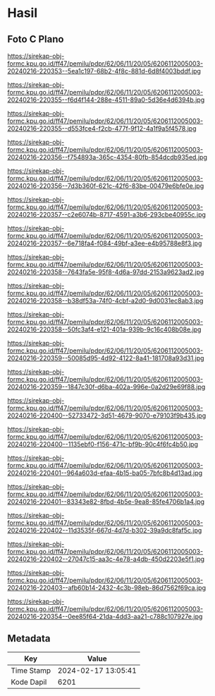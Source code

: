 # Hasil

## Foto C Plano

https://sirekap-obj-formc.kpu.go.id/ff47/pemilu/pdpr/62/06/11/20/05/6206112005003-20240216-220353--5ea1c197-68b2-4f8c-881d-6d8f4003bddf.jpg

https://sirekap-obj-formc.kpu.go.id/ff47/pemilu/pdpr/62/06/11/20/05/6206112005003-20240216-220355--f6d4f144-288e-4511-89a0-5d36e4d6394b.jpg

https://sirekap-obj-formc.kpu.go.id/ff47/pemilu/pdpr/62/06/11/20/05/6206112005003-20240216-220355--d553fce4-f2cb-477f-9f12-4a1f9a5f4578.jpg

https://sirekap-obj-formc.kpu.go.id/ff47/pemilu/pdpr/62/06/11/20/05/6206112005003-20240216-220356--f754893a-365c-4354-80fb-854dcdb935ed.jpg

https://sirekap-obj-formc.kpu.go.id/ff47/pemilu/pdpr/62/06/11/20/05/6206112005003-20240216-220356--7d3b360f-621c-42f6-83be-00479e6bfe0e.jpg

https://sirekap-obj-formc.kpu.go.id/ff47/pemilu/pdpr/62/06/11/20/05/6206112005003-20240216-220357--c2e6074b-8717-4591-a3b6-293cbe40955c.jpg

https://sirekap-obj-formc.kpu.go.id/ff47/pemilu/pdpr/62/06/11/20/05/6206112005003-20240216-220357--6e718fa4-f084-49bf-a3ee-e4b95788e8f3.jpg

https://sirekap-obj-formc.kpu.go.id/ff47/pemilu/pdpr/62/06/11/20/05/6206112005003-20240216-220358--7643fa5e-95f8-4d6a-97dd-2153a9623ad2.jpg

https://sirekap-obj-formc.kpu.go.id/ff47/pemilu/pdpr/62/06/11/20/05/6206112005003-20240216-220358--b38df53a-74f0-4cbf-a2d0-9d0031ec8ab3.jpg

https://sirekap-obj-formc.kpu.go.id/ff47/pemilu/pdpr/62/06/11/20/05/6206112005003-20240216-220358--50fc3af4-e121-401a-939b-9c16c408b08e.jpg

https://sirekap-obj-formc.kpu.go.id/ff47/pemilu/pdpr/62/06/11/20/05/6206112005003-20240216-220359--50085d95-4d92-4122-8a41-181708a93d31.jpg

https://sirekap-obj-formc.kpu.go.id/ff47/pemilu/pdpr/62/06/11/20/05/6206112005003-20240216-220359--1847c30f-d6ba-402a-996e-0a2d29e69f88.jpg

https://sirekap-obj-formc.kpu.go.id/ff47/pemilu/pdpr/62/06/11/20/05/6206112005003-20240216-220400--52733472-3d51-4679-9070-e79103f9b435.jpg

https://sirekap-obj-formc.kpu.go.id/ff47/pemilu/pdpr/62/06/11/20/05/6206112005003-20240216-220400--1135ebf0-f156-471c-bf9b-90c4f6fc4b50.jpg

https://sirekap-obj-formc.kpu.go.id/ff47/pemilu/pdpr/62/06/11/20/05/6206112005003-20240216-220401--964a603d-efaa-4b15-ba05-7bfc8b4d13ad.jpg

https://sirekap-obj-formc.kpu.go.id/ff47/pemilu/pdpr/62/06/11/20/05/6206112005003-20240216-220401--83343e82-8fbd-4b5e-9ea8-85fe4706b1a4.jpg

https://sirekap-obj-formc.kpu.go.id/ff47/pemilu/pdpr/62/06/11/20/05/6206112005003-20240216-220402--11d3535f-667d-4d7d-b302-39a9dc8faf5c.jpg

https://sirekap-obj-formc.kpu.go.id/ff47/pemilu/pdpr/62/06/11/20/05/6206112005003-20240216-220402--27047c15-aa3c-4e78-a4db-450d2203e5f1.jpg

https://sirekap-obj-formc.kpu.go.id/ff47/pemilu/pdpr/62/06/11/20/05/6206112005003-20240216-220403--afb60b14-2432-4c3b-98eb-86d7562f69ca.jpg

https://sirekap-obj-formc.kpu.go.id/ff47/pemilu/pdpr/62/06/11/20/05/6206112005003-20240216-220354--0ee85f64-21da-4dd3-aa21-c788c107927e.jpg


## Metadata

| Key        | Value               |
| ---------- | ------------------- |
| Time Stamp | 2024-02-17 13:05:41 |
| Kode Dapil | 6201                |



